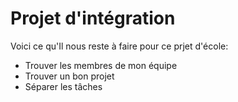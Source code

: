 # Projet d'intégration
Voici ce qu'Il nous reste à faire pour ce prjet d'école:

- Trouver les membres de mon équipe
- Trouver un bon projet
- Séparer les tâches
